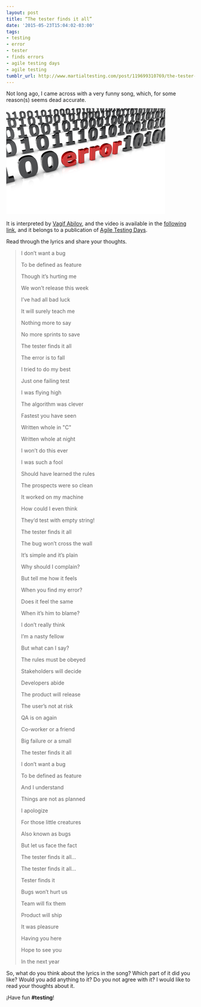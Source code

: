 ```yaml
---
layout: post
title: “The tester finds it all”
date: '2015-05-23T15:04:02-03:00'
tags:
- testing
- error
- tester
- finds errors
- agile testing days
- agile testing
tumblr_url: http://www.martialtesting.com/post/119699310769/the-tester-finds-it-all
---
```

Not long ago, I came across with a very funny song, which, for some reason(s) seems dead accurate.

![Finds it all](/assets/error.jpg)


It is interpreted by [Vagif Abilov](https://twitter.com/ooobject), and the video is available in the [following link](https://www.youtube.com/watch?v=1TBzP0baOBM), and it belongs to a publication of [Agile Testing Days](http://www.agiletestingdays.com). 

Read through the lyrics and share your thoughts.


>I don’t want a bug
>
>To be defined as feature
>
>Though it’s hurting me
>
>We won’t release this week
>
>
>I’ve had all bad luck
>
>It will surely teach me
>
>Nothing more to say
>
>No more sprints to save
>
>
>The tester finds it all
>
>The error is to fall
>
>I tried to do my best
>
>Just one failing test
>
>
>I was flying high
>
>The algorithm was clever
>
>Fastest you have seen
>
>Written whole in "C"
>
>
>Written whole at night
>
>I won’t do this ever
>
>I was such a fool
>
>Should have learned the rules
>
>
>The prospects were so clean
>
>It worked on my machine
>
>How could I even think
>
>They‘d test with empty string!
>
>
>The tester finds it all
>
>The bug won’t cross the wall
>
>It’s simple and it’s plain
>
>Why should I complain?
>
>
>But tell me how it feels
>
>When you find my error?
>
>Does it feel the same
>
>When it’s him to blame?
>
>
>I don’t really think
>
>I’m a nasty fellow
>
>But what can I say?
>
>The rules must be obeyed
>
>
>Stakeholders will decide
>
>Developers abide
>
>The product will release
>
>The user’s not at risk
>
>
>QA is on again
>
>Co-worker or a friend
>
>Big failure or a small
>
>The tester finds it all
>
>
>I don’t want a bug
>
>To be defined as feature
>
>And I understand
>
>Things are not as planned
>
>
>I apologize
>
>For those little creatures
>
>Also known as bugs
>
>But let us face the fact
>
>
>The tester finds it all...
>
>The tester finds it all...
>
>
>Tester finds it
>
>Bugs won’t hurt us
>
>Team will fix them
>
>Product will ship
>
>
>It was pleasure
>
>Having you here
>
>Hope to see you
>
>In the next year


So, what do you think about the lyrics in the song? Which part of it did you like? Would you add anything to it? Do you not agree with it? I would like to read your thoughts about it.

¡Have fun **#testing**!
